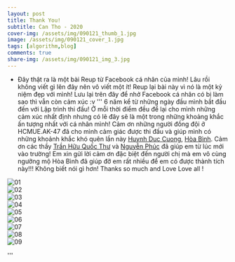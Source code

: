 ```yaml
---
layout: post
title: Thank You!
subtitle: Can Tho - 2020
cover-img: /assets/img/090121_thumb_1.jpg
image: /assets/img/090121_cover_1.jpg
tags: [algorithm,blog]
comments: true
share-img: /assets/img/090121_img_3.jpg
---
```


- Đây thật ra là một bài Reup từ Facebook cá nhân của mình! Lâu rồi không viết gì lên đây nên vô viết một ít! Reup lại bài này vì nó là một kỷ niệm đẹp với mình! Lưu lại trên đây để nhở Facebook cá nhân có bị làm sao thì vẫn còn cảm xúc :v
'''
6 năm kể từ những ngày đầu mình bắt đầu đến với Lập trình thi đấu! Ở mỗi thời điểm đều để lại cho mình những cảm xúc nhất định nhưng có lẽ đây sẽ là một trong những khoảng khắc ấn tượng nhất với cá nhân mình! Cảm ơn những người đồng đội ở HCMUE.AK-47 đã cho mình cảm giác được thi đấu và giúp mình có những khoảnh khắc khó quên lần này [Huynh Duc Cuong](https://www.facebook.com/huynhduccung), [Hòa Bình](https://www.facebook.com/hoabinhh). Cảm ơn các thầy [Trần Hữu Quốc Thư](https://www.facebook.com/olphcmue) và [Nguyễn Phúc](https://www.facebook.com/quangphuc0611) đã giúp em từ lúc mới vào trường! Em xin gửi lời cảm ơn đặc biệt đến người chị mà em vô cùng ngưỡng mộ Hòa Bình đã giúp đỡ em rất nhiều để em có được thành tích này!!! Không biết nói gì hơn! Thanks so much and Love Love all !

![01](/assets/img/090121_img_1.jpg)<br>
![02](/assets/img/090121_img_2.jpg)<br>
![03](/assets/img/090121_img_3.jpg)<br>
![04](/assets/img/090121_img_4.jpg)<br>
![05](/assets/img/090121_img_5.jpg)<br>
![06](/assets/img/090121_img_6.jpg)<br>
![07](/assets/img/090121_img_7.jpg)<br>
![08](/assets/img/090121_img_8.jpg)<br>
![09](/assets/img/090121_img_9.jpg)<br>

'''
